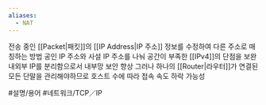 ```yaml
---
aliases:
  - NAT
---
```

전송 중인 [[Packet|패킷]]의 [[IP Address|IP 주소]] 정보를 수정하여 다른 주소로 매칭하는 방법
공인 IP 주소와 사설 IP 주소를 나눠 공간이 부족한 [[IPv4]]의 단점을 보완
내외부 IP를 분리함으로서 내부망 보안 향상
그러나 하나의 [[Router|라우터]]가 연결된 모든 단말을 관리해야하므로 호스트 수에 따라 접속 속도 하락 가능성

#설명/용어 #네트워크/TCP／IP 